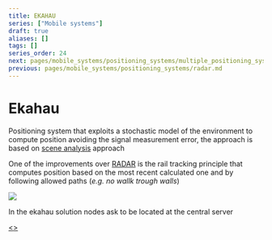 ```yaml
---
title: EKAHAU
series: ["Mobile systems"]
draft: true
aliases: []
tags: []
series_order: 24
next: pages/mobile_systems/positioning_systems/multiple_positioning_systems_solutions.md
previous: pages/mobile_systems/positioning_systems/radar.md
---
```


# Ekahau

Positioning system that exploits a stochastic model of the environment to compute position avoiding the signal measurement error, the approach is based on [scene analysis](pages/mobile_systems/positioning_systems/base_techniques.md#scene%20analysis) approach

One of the improvements over [RADAR](pages/mobile_systems/positioning_systems/radar.md) is the rail tracking principle that computes position based on the most recent calculated one and by following allowed paths (*e.g. no wallk trough walls*)

![](assets/mobile_systems/Pasted%20image%2020240609160620.png)

In the ekahau solution nodes ask to be located at the central server

[<](pages/mobile_systems/positioning_systems/radar.md)[>](pages/mobile_systems/positioning_systems/multiple_positioning_systems_solutions.md)
